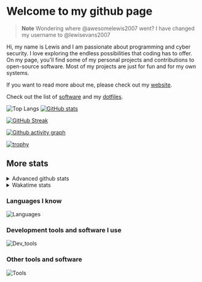 # Welcome to my github page

> **Note**
> Wondering where @awesomelewis2007 went? I have changed my username to @lewisevans2007

Hi, my name is Lewis and I am passionate about programming and cyber security. I love exploring the endless possibilities that coding has to offer. On my page, you'll find some of my personal projects and contributions to open-source software. Most of my projects are just for fun and for my own systems.

If you want to read more about me, please check out my [website](https://lewisevans2007.github.io/).

Check out the list of [software](https://github.com/lewisevans2007/lewisevans2007/blob/master/software.md) and my [dotfiles](https://github.com/lewisevans2007/dotfiles).

![Top Langs](https://github-readme-stats.vercel.app/api/top-langs/?username=lewisevans2007&hide=html,css,jupyter%20notebook&langs_count=10&layout=donut&theme=transparent&exclude_repo=GPT-code-repository,Obsidian_vault,Apple-PowerManagement,Apple-Security,CMake,qemu,swift,tcpdump,xnu)
[![GitHub stats](https://github-readme-stats.vercel.app/api?username=lewisevans2007&show_icons=true&theme=transparent)](https://github.com/anuraghazra/github-readme-stats)

[![GitHub Streak](https://streak-stats.demolab.com?user=lewisevans2007&theme=transparent)](https://git.io/streak-stats)

[![Github activity graph](https://github-readme-activity-graph.vercel.app/graph?username=lewisevans2007&theme=github-compact&area=true)](https://github.com/ashutosh00710/github-readme-activity-graph)

[![trophy](https://github-profile-trophy.vercel.app/?username=lewisevans2007&theme=darkhub)](https://github.com/ryo-ma/github-profile-trophy)

## More stats
<details close>
<summary>Advanced github stats</summary>
<br>
  
![Metrics](https://raw.githubusercontent.com/lewisevans2007/lewisevans2007/master/github-metrics.svg)
  
</details>

<details close>
<summary>Wakatime stats</summary>
<br>

<!--START_SECTION:waka-->

```txt
Python        3 hrs 2 mins    ████████░░░░░░░░░░░░░░░░░   32.49 %
Other         1 hr 41 mins    ████▓░░░░░░░░░░░░░░░░░░░░   18.04 %
Markdown      1 hr 20 mins    ███▓░░░░░░░░░░░░░░░░░░░░░   14.29 %
HTML          34 mins         █▓░░░░░░░░░░░░░░░░░░░░░░░   06.08 %
Text          32 mins         █▒░░░░░░░░░░░░░░░░░░░░░░░   05.80 %
Docker        27 mins         █▒░░░░░░░░░░░░░░░░░░░░░░░   04.89 %
C             22 mins         █░░░░░░░░░░░░░░░░░░░░░░░░   03.96 %
Makefile      18 mins         █░░░░░░░░░░░░░░░░░░░░░░░░   03.35 %
JSON          18 mins         ▓░░░░░░░░░░░░░░░░░░░░░░░░   03.33 %
Bash          13 mins         ▓░░░░░░░░░░░░░░░░░░░░░░░░   02.40 %
fish          12 mins         ▓░░░░░░░░░░░░░░░░░░░░░░░░   02.18 %
CSS           5 mins          ▒░░░░░░░░░░░░░░░░░░░░░░░░   00.96 %
Objective-C   4 mins          ▒░░░░░░░░░░░░░░░░░░░░░░░░   00.81 %
Vim Script    3 mins          ░░░░░░░░░░░░░░░░░░░░░░░░░   00.59 %
Git Config    2 mins          ░░░░░░░░░░░░░░░░░░░░░░░░░   00.50 %
```

<!--END_SECTION:waka-->
</details>

### Languages I know
![Languages](https://skillicons.dev/icons?i=python,cpp,cs,c,javascript,nodejs,dotnet,bash,css,html,rust)
### Development tools and software I use
![Dev_tools](https://skillicons.dev/icons?i=git,docker,github,googlecloud,vscode,visualstudio,raspberrypi,linux,powershell,replit)
### Other tools and software
![Tools](https://skillicons.dev/icons?i=blender,ps,pr,ai,xd,figma)
